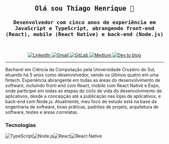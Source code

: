 <h2 align="center">
  <samp>Olá sou Thiago Henrique 👋</samp>
</h2>
<h3 align="center">
  <samp> Desenvolvedor com cinco anos de experiência em JavaScript e TypeScript, abrangendo front-end (React), mobile (React Native) e back-end (Node.js) </samp>
</h3>
<br>
<p align="center">
  <a href="https://www.linkedin.com/in/thenriquedomingues/" target="_blank">
    <img src="https://img.shields.io/badge/LinkedIn-0077B5?style=for-the-badge&logo=linkedin&logoColor=white" alt="LinkedIn">
  </a>
  <a href="mailto:thenrique2012@gmail.com" target="_blank">
    <img src="https://img.shields.io/badge/Gmail-D14836?style=for-the-badge&logo=gmail&logoColor=white" alt="Gmail">
  </a>
  <a href="https://gitlab.com/thenriquedb" target="_blank">
    <img src="https://img.shields.io/badge/GitLab-330F63?style=for-the-badge&logo=gitlab&logoColor=white" alt="GitLab">
  </a>
  <a href="https://medium.com/@thenriquedb" target="_blank">
    <img src="https://img.shields.io/badge/Medium-12100E?style=for-the-badge&logo=medium&logoColor=white" alt="Medium">
  </a>
  <a href="https://dev.to/thenriquedb" target="_blank">
    <img src="https://img.shields.io/badge/dev.to-0A0A0A?style=for-the-badge&logo=dev.to&logoColor=white" alt="Dev.to blog">
  </a>
</p>
<hr>

<p>  
Bacharel em Ciência da Computação pela Universidade Cruzeiro do Sul, atuando há 5 anos como desenvolvedor, sendo os últimos quatro em uma fintech. Experiência abrangente em todas as áreas do desenvolvimento de software, incluindo front-end com React, mobile com React Native e Expo, onde participei em todas as etapas do ciclo de vida do desenvolvimento de aplicativos, desde a concepção até a publicação nas lojas de aplicativos, e back-end com Node.js. Atualmente, meu foco de estudo está na base da engenharia de software, boas práticas, padrões de projeto, arquitetura de software, testes e áreas correlatas.
</p>

### Tecnologias 
<div style="display: inline_block;">
  <div style="display: flex;">
    <img src="https://img.shields.io/badge/TypeScript-007ACC?style=for-the-badge&logo=typescript&logoColor=white" alt="TypeScript">
    <img src="https://img.shields.io/badge/Node.js-43853D?style=for-the-badge&logo=node.js&logoColor=white" alt="Node.js">
    <img src="https://img.shields.io/badge/React-20232A?style=for-the-badge&logo=react&logoColor=61DAFB" alt="React">
    <img src="https://img.shields.io/badge/React_Native-20232A?style=for-the-badge&logo=react&logoColor=61DAFB" alt="React Native">
  </div>
</div>
